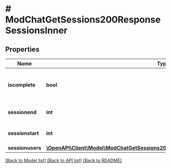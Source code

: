 # # ModChatGetSessions200ResponseSessionsInner

## Properties

Name | Type | Description | Notes
------------ | ------------- | ------------- | -------------
**iscomplete** | **bool** | Whether the session is completed or not. | [optional] [default to null]
**sessionend** | **int** | Session end time. | [optional] [default to null]
**sessionstart** | **int** | Session start time. | [optional] [default to null]
**sessionusers** | [**\OpenAPI\Client\Model\ModChatGetSessions200ResponseSessionsInnerSessionusersInner[]**](ModChatGetSessions200ResponseSessionsInnerSessionusersInner.md) |  | [optional]

[[Back to Model list]](../../README.md#models) [[Back to API list]](../../README.md#endpoints) [[Back to README]](../../README.md)
